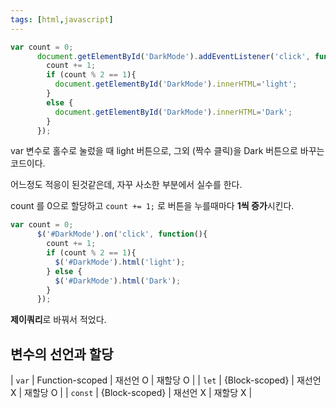 ```yaml
---
tags: [html,javascript]
---
```

```jsx
var count = 0;
      document.getElementById('DarkMode').addEventListener('click', function(){
        count += 1;
        if (count % 2 == 1){
          document.getElementById('DarkMode').innerHTML='light';
        }
        else {
          document.getElementById('DarkMode').innerHTML='Dark';
        }
      });
```

var 변수로 홀수로 눌렀을 때 light 버튼으로, 그외 (짝수 클릭)을 Dark 버튼으로 바꾸는 코드이다.

어느정도 적응이 된것같은데, 자꾸 사소한 부분에서 실수를 한다.

count 를 0으로 할당하고 `count += 1;` 로 버튼을 누를때마다 **1씩 증가**시킨다. 

```jsx
var count = 0;
      $('#DarkMode').on('click', function(){
        count += 1;
        if (count % 2 == 1){
          $('#DarkMode').html('light');
        } else {
          $('#DarkMode').html('Dark');
        }
      });
```

**제이쿼리**로 바꿔서 적었다.

## 변수의 선언과 할당

| `var` | Function-scoped | 재선언 O | 재할당 O |
| `let` | {Block-scoped} | 재선언 X | 재할당 O |
| `const` | {Block-scoped} | 재선언 X | 재할당 X |

